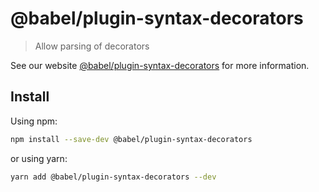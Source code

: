 # @babel/plugin-syntax-decorators

> Allow parsing of decorators

See our website [@babel/plugin-syntax-decorators](https://babeljs.io/docs/babel-plugin-syntax-decorators) for more information.

## Install

Using npm:

```sh
npm install --save-dev @babel/plugin-syntax-decorators
```

or using yarn:

```sh
yarn add @babel/plugin-syntax-decorators --dev
```
